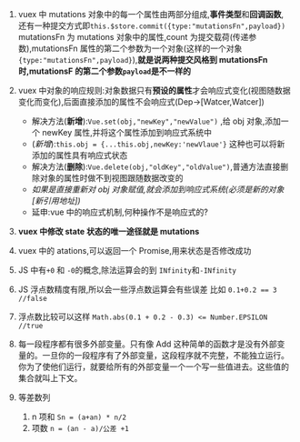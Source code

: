 1. vuex 中 mutations 对象中的每一个属性由两部分组成,**事件类型**和**回调函数**,还有一种提交方式即`this.$store.commit({type:"mutationsFn",payload})` mutationsFn 为 mutations 对象中的属性,count 为提交载荷(传递参数),mutationsFn 属性的第二个参数为一个对象(这样的一个对象`{type:"mutationsFn",payload}`),**就是说两种提交风格到 mutationsFn 时,mutationsF 的第二个参数`payload`是不一样的**
2. vuex 中对象的响应规则:对象数据只有**预设的属性**才会响应式变化(视图随数据变化而变化),后面直接添加的属性不会响应式(Dep->[Watcer,Watcer])

   - 解决方法(**新增**):`Vue.set(obj,"newKey","newValue")` ,给 obj 对象,添加一个 newKey 属性,并将这个属性添加到响应式系统中
   - (_新增_):`this.obj = {...this.obj,newKey:'newVlaue'}` 这种也可以将新添加的属性具有响应式状态
   - 解决方法(**删除**):`Vue.delete(obj,"oldKey","oldValue")`,普通方法直接删除对象的属性时做不到视图跟随数据改变的
   - _如果是直接重新对 obj 对象赋值,就会添加到响应式系统(必须是新的对象[新引用地址])_
   - 延申:vue 中的响应式机制,何种操作不是响应式的?

3. **vuex 中修改 state 状态的唯一途径就是 mutations**
4. vuex 中的 atations,可以返回一个 Promise,用来状态是否修改成功
5. JS 中有`+0` 和 `-0`的概念,除法运算会的到 `INfinity`和`-INfinity`
6. JS 浮点数精度有限,所以会一些浮点数运算会有些误差 比如 `0.1+0.2 == 3 //false`
7. 浮点数比较可以这样 `Math.abs(0.1 + 0.2 - 0.3) <= Number.EPSILON //true`
8. 每一段程序都有很多外部变量。只有像 Add 这种简单的函数才是没有外部变量的。一旦你的一段程序有了外部变量，这段程序就不完整，不能独立运行。你为了使他们运行，就要给所有的外部变量一个一个写一些值进去。这些值的集合就叫上下文。
9. 等差数列
   1. n 项和 `Sn = (a+an) * n/2`
   2. 项数 `n = (an - a)/公差 +1`
